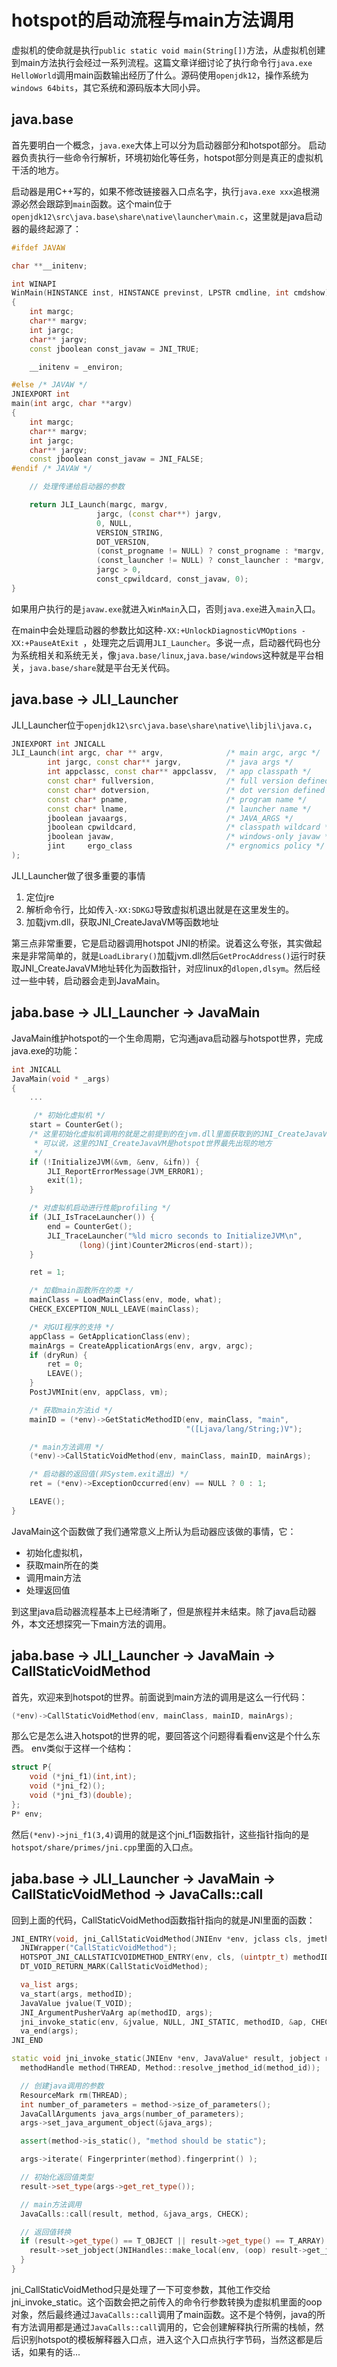 # hotspot的启动流程与main方法调用
虚拟机的使命就是执行`public static void main(String[])`方法，从虚拟机创建到main方法执行会经过一系列流程。这篇文章详细讨论了执行命令行`java.exe HelloWorld`调用main函数输出经历了什么。源码使用`openjdk12`，操作系统为`windows 64bits`，其它系统和源码版本大同小异。

## java.base
首先要明白一个概念，`java.exe`大体上可以分为启动器部分和hotspot部分。
启动器负责执行一些命令行解析，环境初始化等任务，hotspot部分则是真正的虚拟机干活的地方。

启动器是用C++写的，如果不修改链接器入口点名字，执行`java.exe xxx`追根溯源必然会跟踪到`main`函数。这个main位于
`openjdk12\src\java.base\share\native\launcher\main.c`，这里就是java启动器的最终起源了：
```cpp
#ifdef JAVAW

char **__initenv;

int WINAPI
WinMain(HINSTANCE inst, HINSTANCE previnst, LPSTR cmdline, int cmdshow)
{
    int margc;
    char** margv;
    int jargc;
    char** jargv;
    const jboolean const_javaw = JNI_TRUE;

    __initenv = _environ;

#else /* JAVAW */
JNIEXPORT int
main(int argc, char **argv)
{
    int margc;
    char** margv;
    int jargc;
    char** jargv;
    const jboolean const_javaw = JNI_FALSE;
#endif /* JAVAW */

    // 处理传递给启动器的参数

    return JLI_Launch(margc, margv,
                   jargc, (const char**) jargv,
                   0, NULL,
                   VERSION_STRING,
                   DOT_VERSION,
                   (const_progname != NULL) ? const_progname : *margv,
                   (const_launcher != NULL) ? const_launcher : *margv,
                   jargc > 0,
                   const_cpwildcard, const_javaw, 0);
}
```
如果用户执行的是`javaw.exe`就进入`WinMain`入口，否则`java.exe`进入`main`入口。

在main中会处理启动器的参数比如这种`-XX:+UnlockDiagnosticVMOptions -XX:+PauseAtExit `，处理完之后调用`JLI_Launcher`。多说一点，启动器代码也分为系统相关和系统无关，像`java.base/linux`,`java.base/windows`这种就是平台相关，`java.base/share`就是平台无关代码。

## java.base -> JLI_Launcher
JLI_Launcher位于`openjdk12\src\java.base\share\native\libjli\java.c`，
```cpp
JNIEXPORT int JNICALL
JLI_Launch(int argc, char ** argv,              /* main argc, argc */
        int jargc, const char** jargv,          /* java args */
        int appclassc, const char** appclassv,  /* app classpath */
        const char* fullversion,                /* full version defined */
        const char* dotversion,                 /* dot version defined */
        const char* pname,                      /* program name */
        const char* lname,                      /* launcher name */
        jboolean javaargs,                      /* JAVA_ARGS */
        jboolean cpwildcard,                    /* classpath wildcard */
        jboolean javaw,                         /* windows-only javaw */
        jint     ergo_class                     /* ergnomics policy */
);
```
JLI_Launcher做了很多重要的事情

1. 定位jre
2. 解析命令行，比如传入`-XX:SDKGJ`导致虚拟机退出就是在这里发生的。
3. 加载jvm.dll，获取JNI_CreateJavaVM等函数地址

第三点非常重要，它是启动器调用hotspot JNI的桥梁。说着这么夸张，其实做起来是非常简单的，就是`LoadLibrary()`加载jvm.dll然后`GetProcAddress()`运行时获取JNI_CreateJavaVM地址转化为函数指针，对应linux的`dlopen,dlsym`。然后经过一些中转，启动器会走到JavaMain。

## jaba.base -> JLI_Launcher -> JavaMain
JavaMain维护hotspot的一个生命周期，它沟通java启动器与hotspot世界，完成java.exe的功能：
```cpp
int JNICALL
JavaMain(void * _args)
{
	...

     /* 初始化虚拟机 */
    start = CounterGet();
    /* 这里初始化虚拟机调用的就是之前提到的在jvm.dll里面获取到的JNI_CreateJavaVM函数指针
     * 可以说，这里的JNI_CreateJavaVM是hotspot世界最先出现的地方
     */
    if (!InitializeJVM(&vm, &env, &ifn)) {
        JLI_ReportErrorMessage(JVM_ERROR1);
        exit(1);
    }

    /* 对虚拟机启动进行性能profiling */
    if (JLI_IsTraceLauncher()) {
        end = CounterGet();
        JLI_TraceLauncher("%ld micro seconds to InitializeJVM\n",
               (long)(jint)Counter2Micros(end-start));
    }

    ret = 1;

    /* 加载main函数所在的类 */
    mainClass = LoadMainClass(env, mode, what);
    CHECK_EXCEPTION_NULL_LEAVE(mainClass);

    /* 对GUI程序的支持 */
    appClass = GetApplicationClass(env);
    mainArgs = CreateApplicationArgs(env, argv, argc);
    if (dryRun) {
        ret = 0;
        LEAVE();
    }
    PostJVMInit(env, appClass, vm);

    /* 获取main方法id */
    mainID = (*env)->GetStaticMethodID(env, mainClass, "main",
                                       "([Ljava/lang/String;)V");

    /* main方法调用 */
    (*env)->CallStaticVoidMethod(env, mainClass, mainID, mainArgs);

    /* 启动器的返回值(非System.exit退出) */
    ret = (*env)->ExceptionOccurred(env) == NULL ? 0 : 1;

    LEAVE();
}
```
JavaMain这个函数做了我们通常意义上所认为启动器应该做的事情，它：

+ 初始化虚拟机，
+ 获取main所在的类
+ 调用main方法
+ 处理返回值

到这里java启动器流程基本上已经清晰了，但是旅程并未结束。除了java启动器外，本文还想探究一下main方法的调用。

## jaba.base -> JLI_Launcher -> JavaMain -> CallStaticVoidMethod
首先，欢迎来到hotspot的世界。前面说到main方法的调用是这么一行代码：
```cpp
(*env)->CallStaticVoidMethod(env, mainClass, mainID, mainArgs);
```
那么它是怎么进入hotspot的世界的呢，要回答这个问题得看看env这是个什么东西。
env类似于这样一个结构：
```cpp
struct P{
    void (*jni_f1)(int,int);
    void (*jni_f2)();
    void (*jni_f3)(double);
};
P* env;
```
然后`(*env)->jni_f1(3,4)`调用的就是这个jni_f1函数指针，这些指针指向的是`hotspot/share/primes/jni.cpp`里面的入口点。

## jaba.base -> JLI_Launcher -> JavaMain -> CallStaticVoidMethod -> JavaCalls::call
回到上面的代码，CallStaticVoidMethod函数指针指向的就是JNI里面的函数：
```cpp
JNI_ENTRY(void, jni_CallStaticVoidMethod(JNIEnv *env, jclass cls, jmethodID methodID, ...))
  JNIWrapper("CallStaticVoidMethod");
  HOTSPOT_JNI_CALLSTATICVOIDMETHOD_ENTRY(env, cls, (uintptr_t) methodID);
  DT_VOID_RETURN_MARK(CallStaticVoidMethod);

  va_list args;
  va_start(args, methodID);
  JavaValue jvalue(T_VOID);
  JNI_ArgumentPusherVaArg ap(methodID, args);
  jni_invoke_static(env, &jvalue, NULL, JNI_STATIC, methodID, &ap, CHECK);
  va_end(args);
JNI_END

static void jni_invoke_static(JNIEnv *env, JavaValue* result, jobject receiver, JNICallType call_type, jmethodID method_id, JNI_ArgumentPusher *args, TRAPS) {
  methodHandle method(THREAD, Method::resolve_jmethod_id(method_id));

  // 创建java调用的参数
  ResourceMark rm(THREAD);
  int number_of_parameters = method->size_of_parameters();
  JavaCallArguments java_args(number_of_parameters);
  args->set_java_argument_object(&java_args);

  assert(method->is_static(), "method should be static");

  args->iterate( Fingerprinter(method).fingerprint() );

  // 初始化返回值类型
  result->set_type(args->get_ret_type());

  // main方法调用
  JavaCalls::call(result, method, &java_args, CHECK);

  // 返回值转换
  if (result->get_type() == T_OBJECT || result->get_type() == T_ARRAY) {
    result->set_jobject(JNIHandles::make_local(env, (oop) result->get_jobject()));
  }
}
```
jni_CallStaticVoidMethod只是处理了一下可变参数，其他工作交给jni_invoke_static。这个函数会把之前传入的命令行参数转换为虚拟机里面的oop对象，然后最终通过`JavaCalls::call`调用了main函数。这不是个特例，java的所有方法调用都是通过`JavaCalls::call`调用的，它会创建解释执行所需的栈帧，然后识别hotspot的模板解释器入口点，进入这个入口点执行字节码，当然这都是后话，如果有的话...



